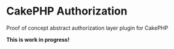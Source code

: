 # CakePHP Authorization

Proof of concept abstract authorization layer plugin for CakePHP

**This is work in progress!**
